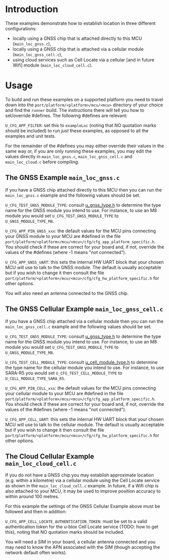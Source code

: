 # Introduction
These examples demonstrate how to establish location in three different configurations:

- locally using a GNSS chip that is attached directly to this MCU (`main_loc_gnss.c`),
- locally using a GNSS chip that is attached via a cellular module (`main_loc_gnss_cell.c`),
- using cloud services such as Cell Locate via a cellular \[and in future Wifi\] module (`main_loc_cloud_cell.c`).

# Usage
To build and run these examples on a supported platform you need to travel down into the `port/platform/<platform>/mcu/<mcu>` directory of your choice and find the `runner` build.  The instructions there will tell you how to set/override #defines.  The following #defines are relevant:

`U_CFG_APP_FILTER`: set this to `exampleLoc` (noting that NO quotation marks should be included) to run *just* these examples, as opposed to all the examples and unit tests.

For the remainder of the #defines you may either override their values in the same way or, if you are only running these examples, you may edit the values directly in `main_loc_gnss.c`, `main_loc_gnss_cell.c`  and `main_loc_cloud.c` before compiling.

## The GNSS Example `main_loc_gnss.c`
If you have a GNSS chip attached directly to this MCU then you can run the `main_loc_gnss.c` example and the following values should be set.

`U_CFG_TEST_GNSS_MODULE_TYPE`: consult [u_gnss_type.h](/gnss/api/u_gnss_type.h) to determine the type name for the GNSS module you intend to use.  For instance, to use an M8 module you would set `U_CFG_TEST_GNSS_MODULE_TYPE` to `U_GNSS_MODULE_TYPE_M8`.

`U_CFG_APP_PIN_GNSS_xxx`: the default values for the MCU pins connecting your GNSS module to your MCU are #defined in the file `port/platform/<platform>/mcu/<mcu>/cfg/cfg_app_platform_specific.h`.  You should check if these are correct for your board and, if not, override the values of the #defines (where -1 means "not connected").

`U_CFG_APP_GNSS_UART`: this sets the internal HW UART block that your chosen MCU will use to talk to the GNSS module.  The default is usually acceptable but if you wish to change it then consult the file `port/platform/<platform>/mcu/<mcu>/cfg/cfg_hw_platform_specific.h` for other options.

You will also need an antenna connected to the GNSS chip.

## The GNSS Cellular Example `main_loc_gnss_cell.c`
If you have a GNSS chip attached via a cellular module then you can run the `main_loc_gnss_cell.c` example and the following values should be set.

`U_CFG_TEST_GNSS_MODULE_TYPE`: consult [u_gnss_type.h](/gnss/api/u_gnss_type.h) to determine the type name for the GNSS module you intend to use.  For instance, to use an M8 module you would set `U_CFG_TEST_GNSS_MODULE_TYPE` to `U_GNSS_MODULE_TYPE_M8`.

`U_CFG_TEST_CELL_MODULE_TYPE`: consult [u_cell_module_type.h](/cell/api/u_cell_module_type.h) to determine the type name for the cellular module you intend to use.  For instance, to use SARA-R5 you would set `U_CFG_TEST_CELL_MODULE_TYPE` to `U_CELL_MODULE_TYPE_SARA_R5`.

`U_CFG_APP_PIN_CELL_xxx`: the default values for the MCU pins connecting your cellular module to your MCU are #defined in the file `port/platform/<platform>/mcu/<mcu>/cfg/cfg_app_platform_specific.h`.  You should check if these are correct for your board and, if not, override the values of the #defines (where -1 means "not connected").

`U_CFG_APP_CELL_UART`: this sets the internal HW UART block that your chosen MCU will use to talk to the cellular module.  The default is usually acceptable but if you wish to change it then consult the file `port/platform/<platform>/mcu/<mcu>/cfg/cfg_hw_platform_specific.h` for other options.

## The Cloud Cellular Example `main_loc_cloud_cell.c`
If you do not have a GNSS chip you may establish approximate location (e.g. within a kilometre) via a cellular module using the Cell Locate service as shown in the `main_loc_cloud_cell.c` example.  In future, if a Wifi chip is also attached to your MCU, it may be used to improve position accuracy to within around 100 metres.

For this example the settings of the GNSS Cellular Example above must be followed and then in addition:

`U_CFG_APP_CELL_LOCATE_AUTHENTICATION_TOKEN`: must be set to a valid authentication token for the u-blox Cell Locate service (TODO: how to get this), noting that NO quotation marks should be included.

You will need a SIM in your board, a cellular antenna connected and you may need to know the APN associated with the SIM (though accepting the network default often works).